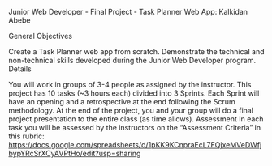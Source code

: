 Junior Web Developer - Final Project - Task Planner Web App: Kalkidan Abebe

General Objectives

Create a Task Planner web app from scratch.
Demonstrate the technical and non-technical skills developed during the Junior Web Developer program.
Details

You will work in groups of 3-4 people as assigned by the instructor.
This project has 10 tasks (~3 hours each) divided into 3 Sprints.
Each Sprint will have an opening and a retrospective at the end following the Scrum methodology.
At the end of the project, you and your group will do a final project presentation to the entire class (as time allows).
Assessment In each task you will be assessed by the instructors on the “Assessment Criteria” in this rubric: https://docs.google.com/spreadsheets/d/1pKK9KCnpraEcL7FQjxeMVeDWfjbypYRcSrXCyAVPtHo/edit?usp=sharing
